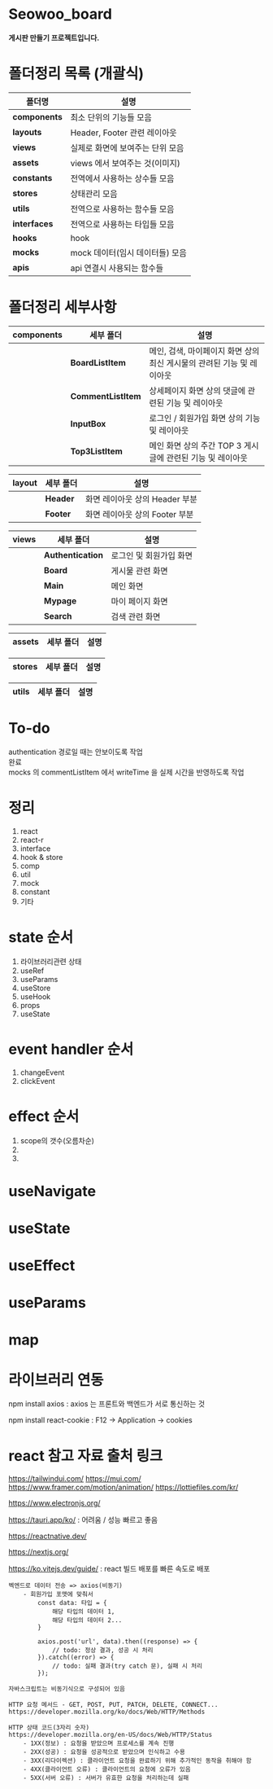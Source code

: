 # Seowoo_board
**게시판 만들기 프로젝트입니다.**

# 폴더정리 목록 (개괄식)
|**폴더명**|**설명**|
|--|--|
|**components**|최소 단위의 기능들 모음|
|**layouts**|Header, Footer 관련 레이아웃|
|**views**|실제로 화면에 보여주는 단위 모음|
|**assets**|views 에서 보여주는 것(이미지)|
|**constants**|전역에서 사용하는 상수들 모음|
|**stores**|상태관리 모음|
|**utils**|전역으로 사용하는 함수들 모음|
|**interfaces**|전역으로 사용하는 타입들 모음|
|**hooks**|hook|
|**mocks**|mock 데이터(임시 데이터들) 모음|
|**apis**|api 연결시 사용되는 함수들|

# 폴더정리 세부사항
|**components**|**세부 폴더**|**설명**|
|--|--|--|
||**BoardListItem**|메인, 검색, 마이페이지 화면 상의 최신 게시물의 관려된 기능 및 레이아웃|
||**CommentListItem**|상세페이지 화면 상의 댓글에 관련된 기능 및 레이아웃|
||**InputBox**|로그인 / 회원가입 화면 상의 기능 및 레이아웃|
||**Top3ListItem**|메인 화면 상의 주간 TOP 3 게시글에 관련된 기능 및 레이아웃|

|**layout**|**세부 폴더**|**설명**|
|--|--|--|
||**Header**|화면 레이아웃 상의 Header 부분
||**Footer**|화면 레이아웃 상의 Footer 부분

|**views**|**세부 폴더**|**설명**|
|--|--|--|
||**Authentication**|로그인 및 회원가입 화면
||**Board**|게시물 관련 화면
||**Main**|메인 화면
||**Mypage**|마이 페이지 화면
||**Search**|검색 관련 화면

|**assets**|**세부 폴더**|**설명**|
|--|--|--|

|**stores**|**세부 폴더**|**설명**|
|--|--|--|

|**utils**|**세부 폴더**|**설명**|
|--|--|--|

# To-do
authentication 경로일 때는 안보이도록 작업<br />
완료<br />
mocks 의 commentListItem 에서 writeTime 을 실제 시간을 반영하도록 작업


# 정리
1. react
2. react-r
3. interface
4. hook & store
5. comp
6. util
7. mock
8. constant
9. 기타

# state 순서
1. 라이브러리관련 상태
2. useRef
3. useParams
4. useStore
5. useHook
6. props
7. useState

# event handler 순서
1. changeEvent
2. clickEvent

# effect 순서
1. scope의 갯수(오름차순)
2.
3.

# useNavigate
# useState
# useEffect
# useParams
# map

# 라이브러리 연동 
npm install axios
: axios 는 프론트와 백엔드가 서로 통신하는 것

npm install react-cookie
: F12 -> Application -> cookies

# react 참고 자료 출처 링크
https://tailwindui.com/
https://mui.com/
https://www.framer.com/motion/animation/
https://lottiefiles.com/kr/

https://www.electronjs.org/

https://tauri.app/ko/
: 어려움 / 성능 빠르고 좋음

https://reactnative.dev/

https://nextjs.org/

https://ko.vitejs.dev/guide/
: react 빌드 배포를 빠른 속도로 배포

```
벡엔드로 데이터 전송 => axios(비동기)
	- 회원가입 포맷에 맞춰서
		const data: 타입 = {
			해당 타입의 데이터 1,
			해당 타입의 데이터 2...
		}
		
		axios.post('url', data).then((response) => {
			// todo: 정상 결과, 성공 시 처리
		}).catch((error) => {
			// todo: 실패 결과(try catch 문), 실패 시 처리
		});
		
자바스크립트는 비동기식으로 구성되어 있음

HTTP 요청 메서드 - GET, POST, PUT, PATCH, DELETE, CONNECT...
https://developer.mozilla.org/ko/docs/Web/HTTP/Methods

HTTP 상태 코드(3자리 숫자)
https://developer.mozilla.org/en-US/docs/Web/HTTP/Status
	- 1XX(정보) : 요청을 받았으며 프로세스를 계속 진행
	- 2XX(성공) : 요청을 성공적으로 받았으며 인식하고 수용
	- 3XX(리다이렉션) : 클라이언트 요청을 완료하기 위해 추가적인 동작을 취해야 함
	- 4XX(클라이언트 오류) : 클라이언트의 요청에 오류가 있음
	- 5XX(서버 오류) : 서버가 유효한 요청을 처리하는데 실패
```

